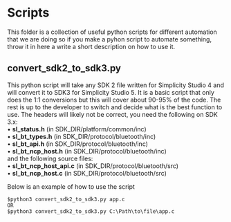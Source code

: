 # Scripts
This folder is a collection of useful python scripts for different automation that we are doing so if you make
a pyhon script to automate something, throw it in here a write a short description on how to use it.

## convert_sdk2_to_sdk3.py
This python script will take any SDK 2 file written for Simplicity Studio 4 and will convert it to SDK3 for
Simplicity Studio 5. It is a basic script that only does the 1:1 conversions but this will cover about 90-95%
of the code. The rest is up to the developer to switch and decide what is the best function to use. The headers will likely not be correct, you need the following on SDK 3.x:  
• **sl_status.h** (in SDK_DIR/platform/common/inc)  
• **sl_bt_types.h** (in SDK_DIR/protocol/bluetooth/inc)  
• **sl_bt_api.h** (in SDK_DIR/protocol/bluetooth/inc)  
• **sl_bt_ncp_host.h** (in SDK_DIR/protocol/bluetooth/inc)  
and the following source files:  
• **sl_bt_ncp_host_api.c** (in SDK_DIR/protocol/bluetooth/src)  
• **sl_bt_ncp_host.c** (in SDK_DIR/protocol/bluetooth/src)  


Below is an example of how to use the script
```
$python3 convert_sdk2_to_sdk3.py app.c
OR
$python3 convert_sdk2_to_sdk3.py C:\Path\to\file\app.c
```
